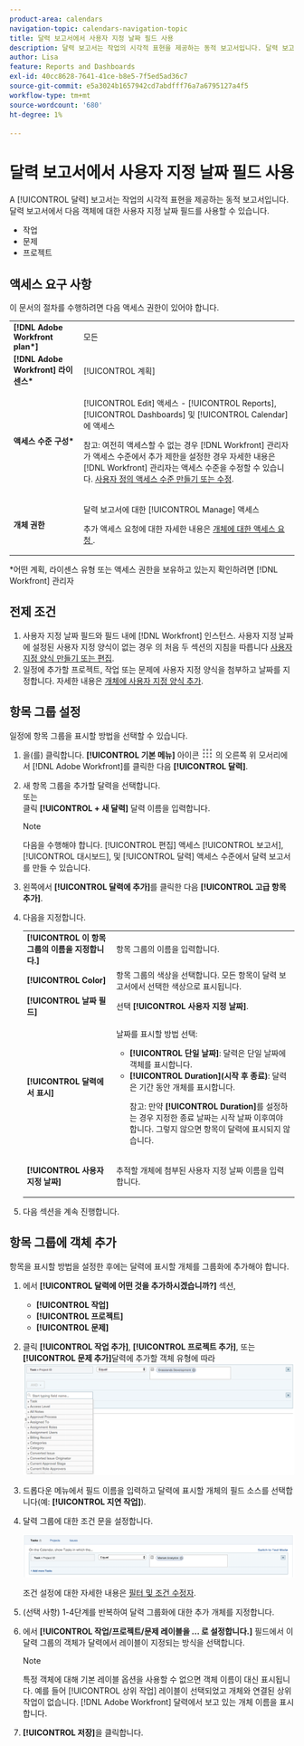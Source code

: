 ```yaml
---
product-area: calendars
navigation-topic: calendars-navigation-topic
title: 달력 보고서에서 사용자 지정 날짜 필드 사용
description: 달력 보고서는 작업의 시각적 표현을 제공하는 동적 보고서입니다. 달력 보고서에서 작업, 문제 및 프로젝트에 사용자 지정 날짜 필드를 사용할 수 있습니다.
author: Lisa
feature: Reports and Dashboards
exl-id: 40cc8628-7641-41ce-b8e5-7f5ed5ad36c7
source-git-commit: e5a3024b1657942cd7abdfff76a7a6795127a4f5
workflow-type: tm+mt
source-wordcount: '680'
ht-degree: 1%

---
```


# 달력 보고서에서 사용자 지정 날짜 필드 사용

A [!UICONTROL 달력] 보고서는 작업의 시각적 표현을 제공하는 동적 보고서입니다. 달력 보고서에서 다음 객체에 대한 사용자 지정 날짜 필드를 사용할 수 있습니다.

* 작업
* 문제
* 프로젝트

## 액세스 요구 사항

이 문서의 절차를 수행하려면 다음 액세스 권한이 있어야 합니다.

<table style="table-layout:auto"> 
 <col> 
 </col> 
 <col> 
 </col> 
 <tbody> 
  <tr> 
   <td role="rowheader"><strong>[!DNL Adobe Workfront plan*]</strong></td> 
   <td> <p>모든</p> </td> 
  </tr> 
  <tr> 
   <td role="rowheader"><strong>[!DNL Adobe Workfront] 라이센스*</strong></td> 
   <td> <p>[!UICONTROL 계획] </p> </td> 
  </tr> 
  <tr> 
   <td role="rowheader"><strong>액세스 수준 구성*</strong></td> 
   <td> <p>[!UICONTROL Edit] 액세스 - [!UICONTROL Reports], [!UICONTROL Dashboards] 및 [!UICONTROL Calendar]에 액세스</p> <p>참고: 여전히 액세스할 수 없는 경우 [!DNL Workfront] 관리자가 액세스 수준에서 추가 제한을 설정한 경우 자세한 내용은 [!DNL Workfront] 관리자는 액세스 수준을 수정할 수 있습니다. <a href="../../../administration-and-setup/add-users/configure-and-grant-access/create-modify-access-levels.md" class="MCXref xref">사용자 정의 액세스 수준 만들기 또는 수정</a>.</p> </td> 
  </tr> 
  <tr> 
   <td role="rowheader"><strong>개체 권한</strong></td> 
   <td> <p>달력 보고서에 대한 [!UICONTROL Manage] 액세스</p> <p>추가 액세스 요청에 대한 자세한 내용은 <a href="../../../workfront-basics/grant-and-request-access-to-objects/request-access.md" class="MCXref xref">개체에 대한 액세스 요청 </a>.</p> </td> 
  </tr> 
 </tbody> 
</table>

&#42;어떤 계획, 라이센스 유형 또는 액세스 권한을 보유하고 있는지 확인하려면 [!DNL Workfront] 관리자

## 전제 조건

1. 사용자 지정 날짜 필드와 필드 내에 [!DNL Workfront] 인스턴스. 사용자 지정 날짜에 설정된 사용자 지정 양식이 없는 경우 의 처음 두 섹션의 지침을 따릅니다 [사용자 지정 양식 만들기 또는 편집](../../../administration-and-setup/customize-workfront/create-manage-custom-forms/create-or-edit-a-custom-form.md).
1. 일정에 추가할 프로젝트, 작업 또는 문제에 사용자 지정 양식을 첨부하고 날짜를 지정합니다. 자세한 내용은 [개체에 사용자 지정 양식 추가](../../../workfront-basics/work-with-custom-forms/add-a-custom-form-to-an-object.md).

## 항목 그룹 설정

일정에 항목 그룹을 표시할 방법을 선택할 수 있습니다.

1. 을(를) 클릭합니다. **[!UICONTROL 기본 메뉴]** 아이콘 ![](assets/main-menu-icon.png) 의 오른쪽 위 모서리에서 [!DNL Adobe Workfront]를 클릭한 다음 **[!UICONTROL 달력]**.

1. 새 항목 그룹을 추가할 달력을 선택합니다.\
   또는\
   클릭 **[!UICONTROL + 새 달력]** 달력 이름을 입력합니다.

   >[!NOTE]
   >
   >다음을 수행해야 합니다. [!UICONTROL 편집] 액세스 [!UICONTROL 보고서], [!UICONTROL 대시보드], 및 [!UICONTROL 달력] 액세스 수준에서 달력 보고서를 만들 수 있습니다.

1. 왼쪽에서 **[!UICONTROL 달력에 추가]**&#x200B;를 클릭한 다음 **[!UICONTROL 고급 항목 추가]**.

1. 다음을 지정합니다.

   <table style="table-layout:auto">
    <col>
    <col>
    <tbody>
     <tr>
      <td role="rowheader"><strong>[!UICONTROL 이 항목 그룹의 이름을 지정합니다.]</strong></td>
      <td>항목 그룹의 이름을 입력합니다.</td>
     </tr>
     <tr>
      <td role="rowheader"><strong>[!UICONTROL Color]</strong></td>
      <td>항목 그룹의 색상을 선택합니다. 모든 항목이 달력 보고서에서 선택한 색상으로 표시됩니다.</td>
     </tr>
     <tr>
      <td role="rowheader"><strong>[!UICONTROL 날짜 필드]</strong></td>
      <td>선택 <strong>[!UICONTROL 사용자 지정 날짜]</strong>.<br></td>
     </tr>
     <tr>
      <td role="rowheader"><strong>[!UICONTROL 달력에서 표시]</strong></td>
      <td><p>날짜를 표시할 방법 선택:</p>
       <ul>
        <li><strong>[!UICONTROL 단일 날짜]</strong>: 달력은 단일 날짜에 객체를 표시합니다.</li>
        <li><strong>[!UICONTROL Duration](시작 후 종료)</strong>: 달력은 기간 동안 개체를 표시합니다.<br><p>참고: 만약 <strong>[!UICONTROL Duration]</strong>를 설정하는 경우 지정한 종료 날짜는 시작 날짜 이후여야 합니다. 그렇지 않으면 항목이 달력에 표시되지 않습니다.</p></li>
       </ul></td>
     </tr>
     <tr data-mc-conditions="">
      <td role="rowheader"><strong>[!UICONTROL 사용자 지정 날짜]</strong></td>
      <td><p>추적할 개체에 첨부된 사용자 지정 날짜 이름을 입력합니다.</p></td>
     </tr>
    </tbody>
   </table>

1. 다음 섹션을 계속 진행합니다.

## 항목 그룹에 객체 추가

항목을 표시할 방법을 설정한 후에는 달력에 표시할 개체를 그룹화에 추가해야 합니다.

1. 에서 **[!UICONTROL 달력에 어떤 것을 추가하시겠습니까?]** 섹션,

   * **[!UICONTROL 작업]**
   * **[!UICONTROL 프로젝트]**
   * **[!UICONTROL 문제]**

1. 클릭 **[!UICONTROL 작업 추가]**, **[!UICONTROL 프로젝트 추가]**, 또는 **[!UICONTROL 문제 추가]**&#x200B;달력에 추가할 객체 유형에 따라\
   ![달력의 개체 선택](assets/field-name.png)

1. 드롭다운 메뉴에서 필드 이름을 입력하고 달력에 표시할 개체의 필드 소스를 선택합니다(예: **[!UICONTROL 지연 작업]**).
1. 달력 그룹에 대한 조건 문을 설정합니다.

   ![조건 문](assets/condition-statement-calendar.png)

   조건 설정에 대한 자세한 내용은 [필터 및 조건 수정자](../../../reports-and-dashboards/reports/reporting-elements/filter-condition-modifiers.md).

1. (선택 사항) 1-4단계를 반복하여 달력 그룹화에 대한 추가 개체를 지정합니다.
1. 에서 **[!UICONTROL 작업/프로젝트/문제 레이블을 ... 로 설정합니다.]** 필드에서 이 달력 그룹의 객체가 달력에서 레이블이 지정되는 방식을 선택합니다.

   >[!NOTE]
   >
   >특정 객체에 대해 기본 레이블 옵션을 사용할 수 없으면 객체 이름이 대신 표시됩니다. 예를 들어 [!UICONTROL 상위 작업] 레이블이 선택되었고 개체와 연결된 상위 작업이 없습니다. [!DNL Adobe Workfront] 달력에서 보고 있는 개체 이름을 표시합니다.

1. **[!UICONTROL 저장]**&#x200B;을 클릭합니다.
